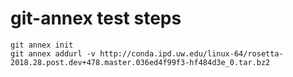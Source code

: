 # git-annex test steps

```
git annex init
git annex addurl -v http://conda.ipd.uw.edu/linux-64/rosetta-2018.28.post.dev+478.master.036ed4f99f3-hf484d3e_0.tar.bz2
```
